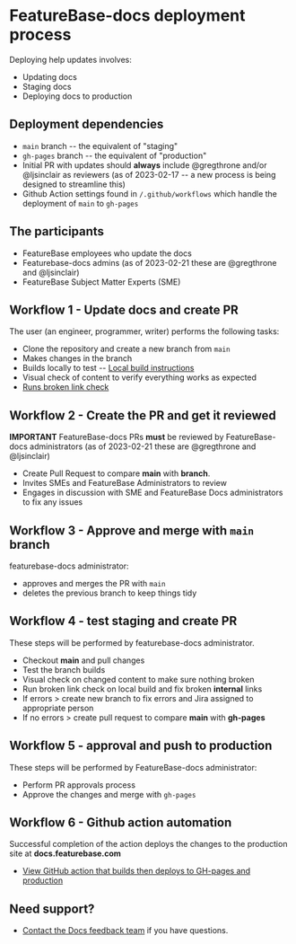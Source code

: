 # FeatureBase-docs deployment process

Deploying help updates involves:

* Updating docs
* Staging docs
* Deploying docs to production

## Deployment dependencies

* `main` branch -- the equivalent of "staging"
* `gh-pages` branch -- the equivalent of "production"
* Initial PR with updates should **always** include @gregthrone and/or @ljsinclair as reviewers (as of 2023-02-17 -- a new process is being designed to streamline this)
* Github Action settings found in `/.github/workflows` which handle the deployment of `main` to `gh-pages`

## The participants

* FeatureBase employees who update the docs
* Featurebase-docs admins (as of 2023-02-21 these are @gregthrone and @ljsinclair)
* FeatureBase Subject Matter Experts (SME)

## Workflow 1 - Update docs and create PR

The user (an engineer, programmer, writer) performs the following tasks:

* Clone the repository and create a new branch from `main`
* Makes changes in the branch
* Builds locally to test -- [Local build instructions](/help-on-help/local-build/README.md)
* Visual check of content to verify everything works as expected
* [Runs broken link check](/help-on-help/publishing-workflow/broken-link-check)

## Workflow 2 - Create the PR and get it reviewed

**IMPORTANT** FeatureBase-docs PRs **must** be reviewed by FeatureBase-docs administrators (as of 2023-02-21 these are @gregthrone and @ljsinclair)

* Create Pull Request to compare **main** with **branch**.
* Invites SMEs and FeatureBase Administrators to review
* Engages in discussion with SME and FeatureBase Docs administrators to fix any issues

## Workflow 3 - Approve and merge with `main` branch

featurebase-docs administrator:
* approves and merges the PR with `main`
* deletes the previous branch to keep things tidy

## Workflow 4 - test staging and create PR

These steps will be performed by featurebase-docs administrator.

* Checkout **main** and pull changes
* Test the branch builds
* Visual check on changed content to make sure nothing broken
* Run broken link check on local build and fix broken **internal** links
* If errors > create new branch to fix errors and Jira assigned to appropriate person
* If no errors > create pull request to compare **main** with **gh-pages**

## Workflow 5 - approval and push to production

These steps will be performed by FeatureBase-docs administrator:

* Perform PR approvals process
* Approve the changes and merge with `gh-pages`

## Workflow 6 - Github action automation

Successful completion of the action deploys the changes to the production site at **docs.featurebase.com**

* [View GitHub action that builds then deploys to GH-pages and production](https://github.com/FeatureBaseDB/featurebase-docs/actions)

## Need support?

* [Contact the Docs feedback team](https://app.slack.com/client/T2M810Z29/C02JJQR01EY) if you have questions.
